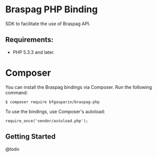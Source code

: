 # Braspag PHP Binding

SDK to facilitate the use of Braspag API.

## Requirements:

- PHP 5.3.3 and later.

# Composer

You can install the Braspag bindings via Composer. Run the following command:

	$ composer require bfgasparin/braspag-php

To use the bindings, use Composer's autoload:

	require_once('vendor/autoload.php');


## Getting Started

@todo
